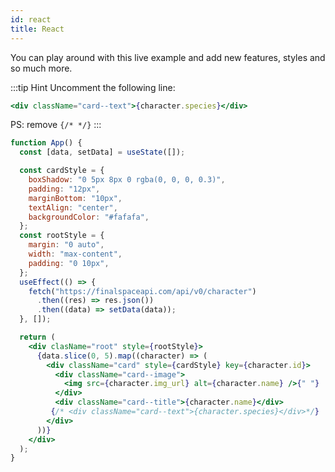 ```yaml
---
id: react
title: React
---
```


You can play around with this live example and add new features, styles and so much more.


:::tip Hint 
Uncomment the following line:
 ```jsx
 <div className="card--text">{character.species}</div>
 ```

 PS: remove `{/* */}`
:::


```jsx live
function App() {
  const [data, setData] = useState([]);

  const cardStyle = {
    boxShadow: "0 5px 8px 0 rgba(0, 0, 0, 0.3)",
    padding: "12px",
    marginBottom: "10px",
    textAlign: "center",
    backgroundColor: "#fafafa",
  };
  const rootStyle = {
    margin: "0 auto",
    width: "max-content",
    padding: "0 10px",
  };
  useEffect(() => {
    fetch("https://finalspaceapi.com/api/v0/character")
      .then((res) => res.json())
      .then((data) => setData(data));
  }, []);

  return (
    <div clasName="root" style={rootStyle}>
      {data.slice(0, 5).map((character) => (
        <div className="card" style={cardStyle} key={character.id}>
          <div className="card--image">
            <img src={character.img_url} alt={character.name} />{" "}
          </div>
          <div className="card--title">{character.name}</div>
         {/* <div className="card--text">{character.species}</div>*/}
        </div>
      ))}
    </div>
  );
}
```

